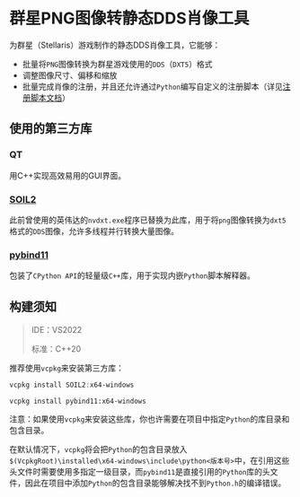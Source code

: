 # 群星PNG图像转静态DDS肖像工具

 为群星（Stellaris）游戏制作的静态DDS肖像工具，它能够：

+ 批量将`PNG`图像转换为群星游戏使用的`DDS`（`DXT5`）格式
+ 调整图像尺寸、偏移和缩放
+ 批量完成肖像的注册，并且还允许通过`Python`编写自定义的注册脚本（详见[注册脚本文档](./PngPortrait2DDS/scripts/Documentation.md)）



## 使用的第三方库

### QT

用C++实现高效易用的GUI界面。

### [SOIL2](https://github.com/SpartanJ/SOIL2)

此前曾使用的英伟达的`nvdxt.exe`程序已替换为此库，用于将`png`图像转换为`dxt5`格式的`DDS`图像，允许多线程并行转换大量图像。

### [pybind11](https://github.com/pybind/pybind11)

包装了`CPython API`的轻量级`C++`库，用于实现内嵌`Python`脚本解释器。



## 构建须知

> IDE：VS2022
>
> 标准：C++20

推荐使用`vcpkg`来安装第三方库：

```powershell
vcpkg install SOIL2:x64-windows
```

```pow	
vcpkg install pybind11:x64-windows
```

注意：如果使用`vcpkg`来安装这些库，你也许需要在项目中指定`Python`的库目录和包含目录。

在默认情况下，`vcpkg`将会把`Python`的包含目录放入`$(VcpkgRoot)\installed\x64-windows\include\python<版本号>`中，在引用这些头文件时需要使用多指定一级目录，而`pybind11`是直接引用的`Python`库的头文件，因此在项目中添加`Python`的包含目录能够解决找不到`Python.h`的编译错误。











